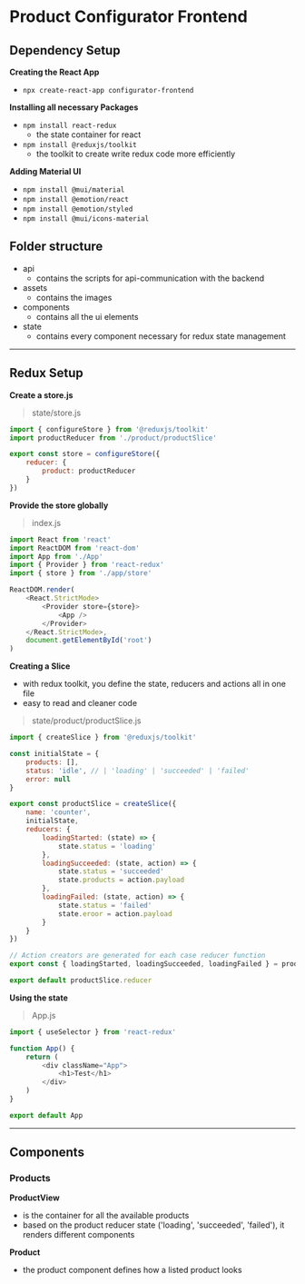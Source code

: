 # Product Configurator Frontend

## Dependency Setup
**Creating the React App**
- ``npx create-react-app configurator-frontend``

**Installing all necessary Packages**
- ``npm install react-redux``
  - the state container for react
- ``npm install @reduxjs/toolkit``
  - the toolkit to create write redux code more efficiently 

**Adding Material UI**
- ``npm install @mui/material``
- ``npm install @emotion/react``
- ``npm install @emotion/styled``
- ``npm install @mui/icons-material``


## Folder structure
- api
  - contains the scripts for api-communication with the backend
- assets
  - contains the images
- components
  - contains all the ui elements
- state
  - contains every component necessary for redux state management

***

## Redux Setup
**Create a store.js**
> state/store.js
```javascript
import { configureStore } from '@reduxjs/toolkit'
import productReducer from './product/productSlice'

export const store = configureStore({
    reducer: {
        product: productReducer
    }
})
```

**Provide the store globally**
> index.js
```javascript
import React from 'react'
import ReactDOM from 'react-dom'
import App from './App'
import { Provider } from 'react-redux'
import { store } from './app/store'

ReactDOM.render(
    <React.StrictMode>
        <Provider store={store}>
            <App />
        </Provider>
    </React.StrictMode>,
    document.getElementById('root')
)
```

**Creating a Slice**
- with redux toolkit, you define the state, reducers and actions all in one file
- easy to read and cleaner code

> state/product/productSlice.js
```javascript
import { createSlice } from '@reduxjs/toolkit'

const initialState = {
    products: [],
    status: 'idle', // | 'loading' | 'succeeded' | 'failed'
    error: null
}

export const productSlice = createSlice({
    name: 'counter',
    initialState,
    reducers: {
        loadingStarted: (state) => {
            state.status = 'loading'
        },
        loadingSucceeded: (state, action) => {
            state.status = 'succeeded'
            state.products = action.payload
        },
        loadingFailed: (state, action) => {
            state.status = 'failed'
            state.eroor = action.payload
        }
    }
})

// Action creators are generated for each case reducer function
export const { loadingStarted, loadingSucceeded, loadingFailed } = productSlice.actions

export default productSlice.reducer
```

**Using the state**
> App.js
```javascript
import { useSelector } from 'react-redux'

function App() {
    return (
        <div className="App">
            <h1>Test</h1>
        </div>
    )
}

export default App
```

***

## Components
### Products
**ProductView**
- is the container for all the available products
- based on the product reducer state ('loading', 'succeeded', 'failed'), it renders different components

**Product**
- the product component defines how a listed product looks